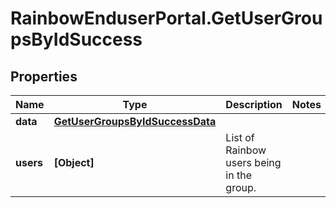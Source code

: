 # RainbowEnduserPortal.GetUserGroupsByIdSuccess

## Properties

Name | Type | Description | Notes
------------ | ------------- | ------------- | -------------
**data** | [**GetUserGroupsByIdSuccessData**](GetUserGroupsByIdSuccessData.md) |  | 
**users** | **[Object]** | List of Rainbow users being in the group. | 


